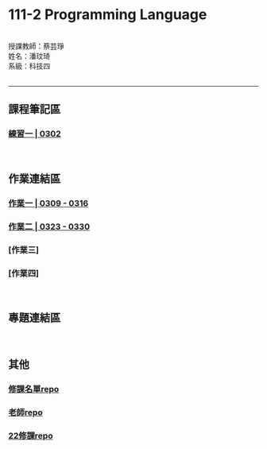 # 111-2 Programming Language
<br />
授課教師：蔡芸琤<br />
姓名：潘玟琦<br />
系級：科技四<br />
<br />

***
## 課程筆記區
### [練習一 | 0302](https://github.com/Hazel0301/PL/blob/main/prac_1/task_1.ipynb)

<br />

## 作業連結區
### [作業一 | 0309 - 0316](https://github.com/Hazel0301/PL/blob/main/hw_1/homework_1.ipynb)
### [作業二 | 0323 - 0330](https://github.com/Hazel0301/PL/blob/main/hw_2/hw_2.ipynb)
### [作業三]
### [作業四]

<br />

## 專題連結區

<br />

## 其他
### [修課名單repo](https://docs.google.com/spreadsheets/d/e/2PACX-1vRBeY4-E_d9eBNKEcFV0eiGAFsMOk-ZYCmTLGmQ5_yWYkJcxXXBQI8rOkaqPyIktU4SgS7Rg0IQdZJ4/pubhtml#)
### [老師repo](https://github.com/pecu/PL)
### [22修課repo](https://docs.google.com/spreadsheets/d/e/2PACX-1vRUVpx6AeccKwedvZjINM5-mSLpmS0M69wrCIbDimIdwpN30xQpqcn0k5kh0oUQET05sEsMpFt6fsCA/pubhtml)
